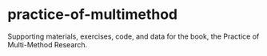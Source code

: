 # practice-of-multimethod
Supporting materials, exercises, code, and data for the book, the Practice of Multi-Method Research.
